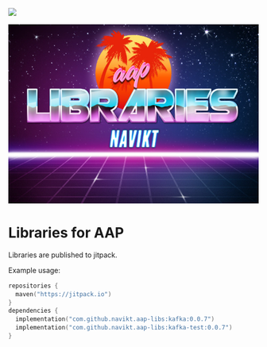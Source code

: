 [![](https://jitpack.io/v/navikt/aap-libs.svg)](https://jitpack.io/#navikt/aap-libs)

![img](logo.jpg)

# Libraries for AAP
Libraries are published to jitpack.

Example usage: 
```kotlin
repositories {
  maven("https://jitpack.io")
}
dependencies {
  implementation("com.github.navikt.aap-libs:kafka:0.0.7")
  implementation("com.github.navikt.aap-libs:kafka-test:0.0.7")
}
```
